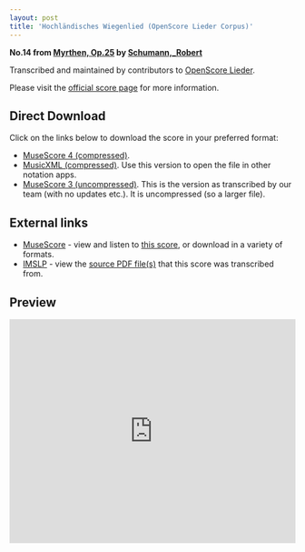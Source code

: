 ```yaml
---
layout: post
title: 'Hochländisches Wiegenlied (OpenScore Lieder Corpus)'
---
```


__No.14 from [Myrthen, Op.25](https://fourscoreandmore.org/openscore/lieder/Schumann,_Robert/Myrthen,_Op.25/) by [Schumann,_Robert](https://fourscoreandmore.org/openscore/lieder/Schumann,_Robert)__

Transcribed and maintained by contributors to [OpenScore Lieder].

Please visit the [official score page] for more information.

[official score page]: https://musescore.com/openscore-lieder-corpus/scores/6917116
[OpenScore Lieder]: https://musescore.com/openscore-lieder-corpus

## Direct Download

Click on the links below to download the score in your preferred format:
- [MuseScore 4 (compressed)](https://fourscoreandmore.org/openscore/lieder/Schumann,_Robert/Myrthen,_Op.25/14_Hochl%C3%A4ndisches_Wiegenlied.mscz).
- [MusicXML (compressed)](https://fourscoreandmore.org/openscore/lieder/Schumann,_Robert/Myrthen,_Op.25/14_Hochl%C3%A4ndisches_Wiegenlied.mxl). Use this version to open the file in other notation apps.
- [MuseScore 3 (uncompressed)](https://raw.githubusercontent.com/OpenScore/Lieder/refs/heads/main/scores/Schumann,_Robert/Myrthen,_Op.25/14_Hochl%C3%A4ndisches_Wiegenlied/lc6917116.mscx). This is the version as transcribed by our team (with no updates etc.). It is uncompressed (so a larger file).

## External links

- [MuseScore] - view and listen to [this score][MuseScore], or download in a variety of formats.
- [IMSLP] - view the [source PDF file(s)][IMSLP] that this score was transcribed from.

[MuseScore]: https://musescore.com/score/6917116
[IMSLP]: https://imslp.org/wiki/Special:ReverseLookup/270905

## Preview

<iframe width="100%" height="394" src="https://musescore.com/openscore-lieder-corpus/scores/6917116/embed" frameborder="0" allowfullscreen allow="autoplay; fullscreen"></iframe>
